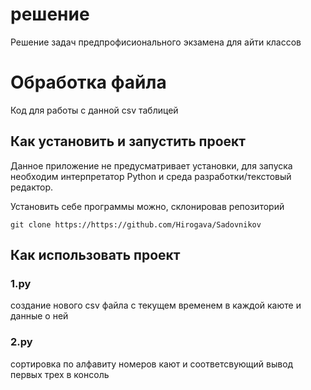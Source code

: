 # решение
Решение задач предпрофисионального экзамена для айти классов


# Обработка файла
Код для работы с данной csv таблицей


## Как установить и запустить проект

Данное приложение не предусматривает установки, для запуска необходим интерпретатор Python и среда разработки/текстовый редактор.

Установить себе программы можно, склонировав репозиторий

`git clone https://https://github.com/Hirogava/Sadovnikov`

## Как использовать проект

### 1.py
создание нового csv файла с текущем временем в каждой каюте и данные о ней

### 2.py
сортировка по алфавиту номеров кают и соответсвующий вывод первых трех в консоль
